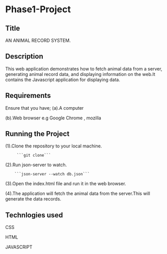 # Phase1-Project
## Title
AN ANIMAL RECORD SYSTEM.

  ## Description
This web application demonstrates how to fetch animal data from a server, generating animal record data, and displaying information on the web.It contains the Javascript application for displaying data.

  ## Requirements
Ensure that you have;
  (a).A computer 

  (b).Web browser e.g Google Chrome , mozilla  

  ## Running the Project
(1).Clone the repository to your local machine. 

         ```git clone``` 

(2).Run json-server  to watch. 

        ```json-server --watch db.json```

(3).Open the index.html file and run it in the web browser. 

(4).The application will fetch the animal data from the server.This will generate the data records. 



  ## Technlogies used
  CSS

  HTML

  JAVASCRIPT

 